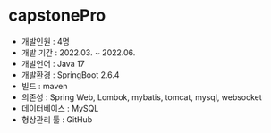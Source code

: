 # capstonePro

* 개발인원 : 4명
* 개발 기간 : 2022.03. ~ 2022.06.
* 개발언어 : Java 17
* 개발환경 : SpringBoot 2.6.4
* 빌드 : maven
* 의존성 : Spring Web, Lombok, mybatis, tomcat, mysql, websocket
* 데이터베이스 : MySQL
* 형상관리 툴 : GitHub
